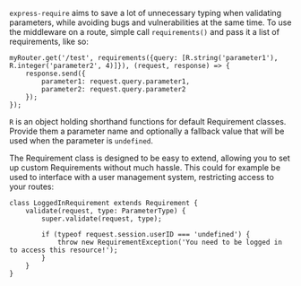 `express-require` aims to save a lot of unnecessary typing when validating parameters, while avoiding bugs and vulnerabilities at the same time.
To use the middleware on a route, simple call `requirements()` and pass it a list of requirements, like so:
```
myRouter.get('/test', requirements({query: [R.string('parameter1'), R.integer('parameter2', 4)]}), (request, response) => {
    response.send({
        parameter1: request.query.parameter1,
        parameter2: request.query.parameter2
    });
});
```

`R` is an object holding shorthand functions for default Requirement classes. Provide them a parameter name and optionally a fallback value that will be used when the parameter is `undefined`.

The Requirement class is designed to be easy to extend, allowing you to set up custom Requirements without much hassle.
This could for example be used to interface with a user management system, restricting access to your routes:
```
class LoggedInRequirement extends Requirement {
    validate(request, type: ParameterType) {
        super.validate(request, type);
        
        if (typeof request.session.userID === 'undefined') {
            throw new RequirementException('You need to be logged in to access this resource!');
        }
    }
}
```